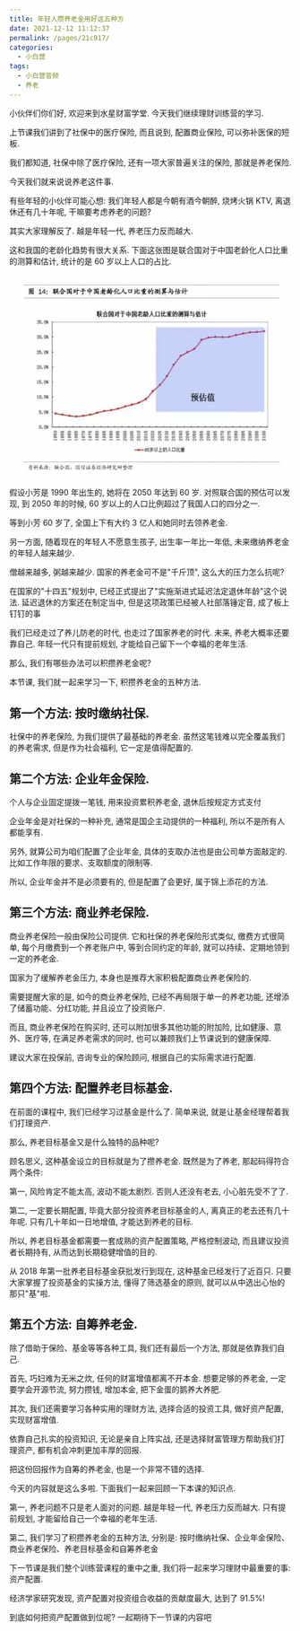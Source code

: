 ```yaml
---
title: 年轻人攒养老金用好这五种方
date: 2021-12-12 11:12:37
permalink: /pages/21c917/
categories:
  - 小白营
tags:
  - 小白营音频
  - 养老
---
```


小伙伴们你们好, 欢迎来到水星财富学堂. 今天我们继续理财训练营的学习.

上节课我们讲到了社保中的医疗保险, 而且说到, 配置商业保险, 可以弥补医保的短板.

我们都知道, 社保中除了医疗保险, 还有一项大家普遍关注的保险, 那就是养老保险.

今天我们就来说说养老这件事.

有些年轻的小伙伴可能心想: 我们年轻人都是今朝有酒今朝醉, 烧烤火锅 KTV, 离退休还有几十年呢, 干嘛要考虑养老的问题?

其实大家理解反了. 越是年轻一代, 养老压力反而越大.

这和我国的老龄化趋势有很大关系. 下面这张图是联合国对于中国老龄化人口比重的测算和估计, 统计的是 60 岁以上人口的占比.

![](../.vuepress/public/img/camp/071.png)

假设小芳是 1990 年出生的, 她将在 2050 年达到 60 岁. 对照联合国的预估可以发现, 到 2050 年的时候, 60 岁以上的人口比例超过了我国人口的四分之一.

等到小芳 60 岁了, 全国上下有大约 3 亿人和她同时去领养老金.

另一方面, 随着现在的年轻人不愿意生孩子, 出生率一年比一年低, 未来缴纳养老金的年轻人越来越少.

僧越来越多, 粥越来越少. 国家的养老金可不是"千斤顶", 这么大的压力怎么抗呢?

在国家的"十四五"规划中, 已经正式提出了"实施渐进式延迟法定退休年龄"这个说法. 延迟退休的方案还在制定当中, 但是这项政策已经被人社部落锤定音, 成了板上钉钉的事

我们已经走过了养儿防老的时代, 也走过了国家养老的时代. 未来, 养老大概率还要靠自己. 年轻一代只有提前规划, 才能给自己留下一个幸福的老年生活.

那么, 我们有哪些办法可以积攒养老金呢?

本节课, 我们就一起来学习一下, 积攒养老金的五种方法.

## 第一个方法: 按时缴纳社保.

社保中的养老保险, 为我们提供了最基础的养老金. 虽然这笔钱难以完全覆盖我们的养老需求, 但是作为社会福利, 它一定是值得配置的.

## 第二个方法: 企业年金保险.

个人与企业固定提拨一笔钱, 用来投资累积养老金, 退休后按规定方式支付

企业年金是对社保的一种补充, 通常是国企主动提供的一种福利, 所以不是所有人都能享有.

另外, 就算公司为咱们配置了企业年金, 具体的支取办法也是由公司单方面敲定的. 比如工作年限的要求、支取额度的限制等.

所以, 企业年金并不是必须要有的, 但是配置了会更好, 属于锦上添花的方法.

## 第三个方法: 商业养老保险.

商业养老保险一般由保险公司提供. 它和社保的养老保险形式类似, 缴费方式很简单, 每个月缴费到一个养老账户中, 等到合同约定的年龄, 就可以持续、定期地领到一定的养老金.

国家为了缓解养老金压力, 本身也是推荐大家积极配置商业养老保险的.

需要提醒大家的是, 如今的商业养老保险, 已经不再局限于单一的养老功能, 还增添了储蓄功能、分红功能, 并且设立了投资账户.

而且, 商业养老保险在购买时, 还可以附加很多其他功能的附加险, 比如健康、意外、医疗等, 在满足养老需求的同时, 也可以兼顾我们上节课说到的健康保障.

建议大家在投保前, 咨询专业的保险顾问, 根据自己的实际需求进行配置.

## 第四个方法: 配置养老目标基金.

在前面的课程中, 我们已经学习过基金是什么了. 简单来说, 就是让基金经理帮着我们打理资产.

那么, 养老目标基金又是什么独特的品种呢?

顾名思义, 这种基金设立的目标就是为了攒养老金. 既然是为了养老, 那起码得符合两个条件:

第一, 风险肯定不能太高, 波动不能太剧烈. 否则人还没有老去, 小心脏先受不了了.

第二, 一定要长期配置, 毕竟大部分投资养老目标基金的人, 离真正的老去还有几十年呢. 只有几十年如一日地增值, 才能达到养老的目标.

所以, 养老目标基金都需要一套成熟的资产配置策略, 严格控制波动, 而且建议投资者长期持有, 从而达到长期稳健增值的目的.

从 2018 年第一批养老目标基金获批发行到现在, 这种基金已经发行了近百只. 只要大家掌握了投资基金的实操方法, 懂得了筛选基金的原则, 就可以从中选出心怡的那只"基"啦.

## 第五个方法: 自筹养老金.

除了借助于保险、基金等等各种工具, 我们还有最后一个方法, 那就是依靠我们自己.

首先, 巧妇难为无米之炊, 任何的财富增值都离不开本金. 想要足够的养老金, 一定要学会开源节流, 努力攒钱, 增加本金, 把下金蛋的鹅养大养肥.

其次, 我们还需要学习各种实用的理财方法, 选择合适的投资工具, 做好资产配置, 实现财富增值.

依靠自己扎实的投资知识, 无论是亲自上阵实战, 还是选择财富管理方帮助我们打理资产, 都有机会冲刺更加丰厚的回报.

把这份回报作为自筹的养老金, 也是一个非常不错的选择.

今天的内容就是这么多啦. 下面我们一起来回顾一下本课的知识点.

第一, 养老问题不只是老人面对的问题. 越是年轻一代, 养老压力反而越大. 只有提前规划, 才能留给自己一个幸福的老年生活.

第二, 我们学习了积攒养老金的五种方法, 分别是: 按时缴纳社保、企业年金保险、商业养老保险、养老目标基金和自筹养老金

下一节课是我们整个训练营课程的重中之重, 我们将一起来学习理财中最重要的事: 资产配置.

经济学家研究发现, 资产配置对投资组合收益的贡献度最大, 达到了 91.5%!

到底如何把资产配置做到位呢? 一起期待下一节课的内容吧
